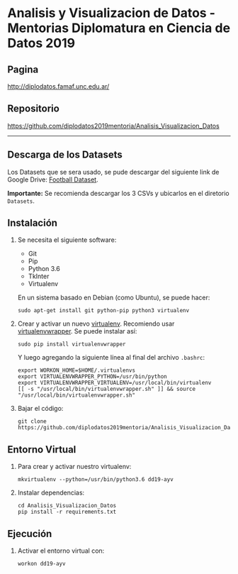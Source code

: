 Analisis y Visualizacion de Datos - Mentorias Diplomatura en Ciencia de Datos 2019
==================================================================================

Pagina
------

http://diplodatos.famaf.unc.edu.ar/


Repositorio
-----------

https://github.com/diplodatos2019mentoria/Analisis_Visualizacion_Datos

-------------------------------------------------------------------------------

Descarga de los Datasets
------------------------

Los Datasets que se sera usado, se pude descargar del siguiente link de Google Drive: 
[Football Dataset](https://drive.google.com/drive/folders/1kpqLVQ4FKzzlEFiku45U42tQameso8Dt?usp=sharing).

**Importante:** Se recomienda descargar los 3 CSVs y ubicarlos en el diretorio `Datasets`.


Instalación
-----------

1.  Se necesita el siguiente software:

    -   Git
    -   Pip
    -   Python 3.6
    -   TkInter
    -   Virtualenv

    En un sistema basado en Debian (como Ubuntu), se puede hacer:

        sudo apt-get install git python-pip python3 virtualenv

2.  Crear y activar un nuevo [virtualenv]. Recomiendo usar [virtualenvwrapper]. Se puede instalar así:

        sudo pip install virtualenvwrapper

    Y luego agregando la siguiente línea al final del archivo `.bashrc`:

        export WORKON_HOME=$HOME/.virtualenvs
        export VIRTUALENVWRAPPER_PYTHON=/usr/bin/python
        export VIRTUALENVWRAPPER_VIRTUALENV=/usr/local/bin/virtualenv
        [[ -s "/usr/local/bin/virtualenvwrapper.sh" ]] && source "/usr/local/bin/virtualenvwrapper.sh"

3.  Bajar el código:

        git clone https://github.com/diplodatos2019mentoria/Analisis_Visualizacion_Datos.git


Entorno Virtual
---------------

1.  Para crear y activar nuestro virtualenv:

        mkvirtualenv --python=/usr/bin/python3.6 dd19-ayv

4.  Instalar dependencias:

        cd Analisis_Visualizacion_Datos
        pip install -r requirements.txt


Ejecución
---------

1.  Activar el entorno virtual con:

        workon dd19-ayv



<!---------------------- Links ---------------------->
[virtualenv]: http://virtualenv.readthedocs.org/en/latest/virtualenv.html
[virtualenvwrapper]: http://virtualenvwrapper.readthedocs.org/en/latest/install.html#basic-installation
